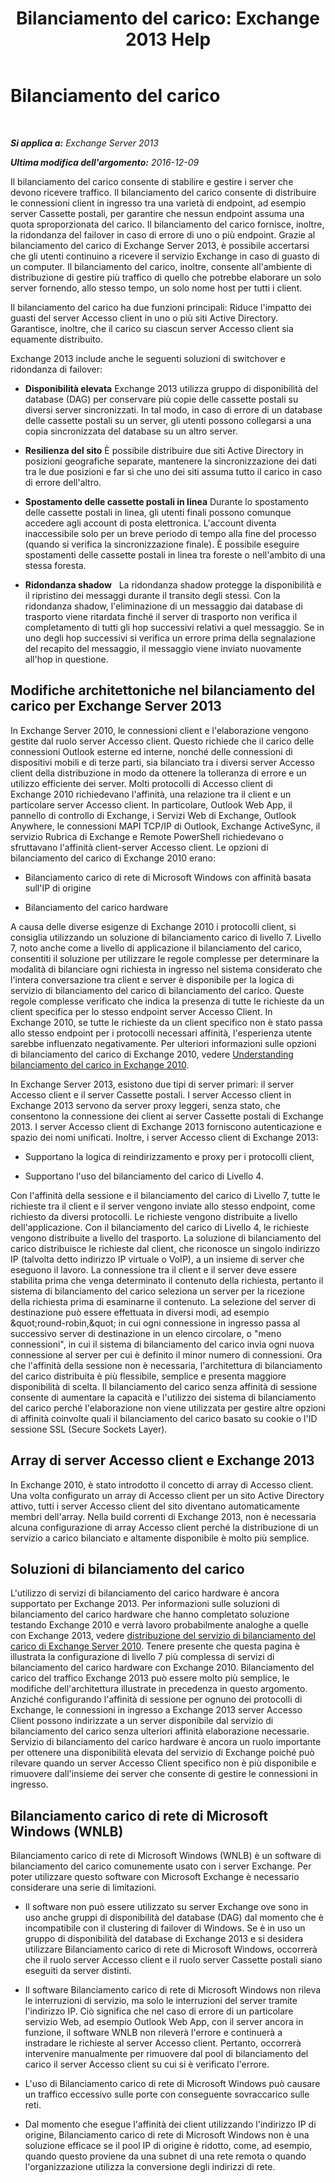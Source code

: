 ﻿---
title: 'Bilanciamento del carico: Exchange 2013 Help'
TOCTitle: Bilanciamento del carico
ms:assetid: f572c193-6f3a-400e-9085-a9d3e5e18c59
ms:mtpsurl: https://technet.microsoft.com/it-it/library/JJ898588(v=EXCHG.150)
ms:contentKeyID: 51407441
ms.date: 05/22/2018
mtps_version: v=EXCHG.150
ms.translationtype: MT
---

# Bilanciamento del carico

 

_**Si applica a:** Exchange Server 2013_

_**Ultima modifica dell'argomento:** 2016-12-09_

Il bilanciamento del carico consente di stabilire e gestire i server che devono ricevere traffico. Il bilanciamento del carico consente di distribuire le connessioni client in ingresso tra una varietà di endpoint, ad esempio server Cassette postali, per garantire che nessun endpoint assuma una quota sproporzionata del carico. Il bilanciamento del carico fornisce, inoltre, la ridondanza del failover in caso di errore di uno o più endpoint. Grazie al bilanciamento del carico di Exchange Server 2013, è possibile accertarsi che gli utenti continuino a ricevere il servizio Exchange in caso di guasto di un computer. Il bilanciamento del carico, inoltre, consente all'ambiente di distribuzione di gestire più traffico di quello che potrebbe elaborare un solo server fornendo, allo stesso tempo, un solo nome host per tutti i client.

Il bilanciamento del carico ha due funzioni principali: Riduce l'impatto dei guasti del server Accesso client in uno o più siti Active Directory. Garantisce, inoltre, che il carico su ciascun server Accesso client sia equamente distribuito.

Exchange 2013 include anche le seguenti soluzioni di switchover e ridondanza di failover:

  - **Disponibilità elevata** Exchange 2013 utilizza gruppo di disponibilità del database (DAG) per conservare più copie delle cassette postali su diversi server sincronizzati. In tal modo, in caso di errore di un database delle cassette postali su un server, gli utenti possono collegarsi a una copia sincronizzata del database su un altro server.

  - **Resilienza del sito** È possibile distribuire due siti Active Directory in posizioni geografiche separate, mantenere la sincronizzazione dei dati tra le due posizioni e far sì che uno dei siti assuma tutto il carico in caso di errore dell'altro.

  - **Spostamento delle cassette postali in linea** Durante lo spostamento delle cassette postali in linea, gli utenti finali possono comunque accedere agli account di posta elettronica. L'account diventa inaccessibile solo per un breve periodo di tempo alla fine del processo (quando si verifica la sincronizzazione finale). È possibile eseguire spostamenti delle cassette postali in linea tra foreste o nell'ambito di una stessa foresta.

  - **Ridondanza shadow**   La ridondanza shadow protegge la disponibilità e il ripristino dei messaggi durante il transito degli stessi. Con la ridondanza shadow, l'eliminazione di un messaggio dai database di trasporto viene ritardata finché il server di trasporto non verifica il completamento di tutti gli hop successivi relativi a quel messaggio. Se in uno degli hop successivi si verifica un errore prima della segnalazione del recapito del messaggio, il messaggio viene inviato nuovamente all'hop in questione.

## Modifiche architettoniche nel bilanciamento del carico per Exchange Server 2013

In Exchange Server 2010, le connessioni client e l'elaborazione vengono gestite dal ruolo server Accesso client. Questo richiede che il carico delle connessioni Outlook esterne ed interne, nonché delle connessioni di dispositivi mobili e di terze parti, sia bilanciato tra i diversi server Accesso client della distribuzione in modo da ottenere la tolleranza di errore e un utilizzo efficiente dei server. Molti protocolli di Accesso client di Exchange 2010 richiedevano l'affinità, una relazione tra il client e un particolare server Accesso client. In particolare, Outlook Web App, il pannello di controllo di Exchange, i Servizi Web di Exchange, Outlook Anywhere, le connessioni MAPI TCP/IP di Outlook, Exchange ActiveSync, il servizio Rubrica di Exchange e Remote PowerShell richiedevano o sfruttavano l'affinità client-server Accesso client. Le opzioni di bilanciamento del carico di Exchange 2010 erano:

  - Bilanciamento carico di rete di Microsoft Windows con affinità basata sull'IP di origine

  - Bilanciamento del carico hardware

A causa delle diverse esigenze di Exchange 2010 i protocolli client, si consiglia utilizzando un soluzione di bilanciamento carico di livello 7. Livello 7, noto anche come a livello di applicazione il bilanciamento del carico, consentiti il soluzione per utilizzare le regole complesse per determinare la modalità di bilanciare ogni richiesta in ingresso nel sistema considerato che l'intera conversazione tra client e server è disponibile per la logica di servizio di bilanciamento del carico di bilanciamento del carico. Queste regole complesse verificato che indica la presenza di tutte le richieste da un client specifica per lo stesso endpoint server Accesso Client. In Exchange 2010, se tutte le richieste da un client specifico non è stato passa allo stesso endpoint per i protocolli necessari affinità, l'esperienza utente sarebbe influenzato negativamente. Per ulteriori informazioni sulle opzioni di bilanciamento del carico di Exchange 2010, vedere [Understanding bilanciamento del carico in Exchange 2010](https://go.microsoft.com/fwlink/p/?linkid=196447).

In Exchange Server 2013, esistono due tipi di server primari: il server Accesso client e il server Cassette postali. I server Accesso client in Exchange 2013 servono da server proxy leggeri, senza stato, che consentono la connessione dei client ai server Cassette postali di Exchange 2013. I server Accesso client di Exchange 2013 forniscono autenticazione e spazio dei nomi unificati. Inoltre, i server Accesso client di Exchange 2013:

  - Supportano la logica di reindirizzamento e proxy per i protocolli client,

  - Supportano l'uso del bilanciamento del carico di Livello 4.

Con l'affinità della sessione e il bilanciamento del carico di Livello 7, tutte le richieste tra il client e il server vengono inviate allo stesso endpoint, come richiesto da diversi protocolli. Le richieste vengono distribuite a livello dell'applicazione. Con il bilanciamento del carico di Livello 4, le richieste vengono distribuite a livello del trasporto. La soluzione di bilanciamento del carico distribuisce le richieste dal client, che riconosce un singolo indirizzo IP (talvolta detto indirizzo IP virtuale o VoIP), a un insieme di server che eseguono il lavoro. La connessione tra il client e il server deve essere stabilita prima che venga determinato il contenuto della richiesta, pertanto il sistema di bilanciamento del carico seleziona un server per la ricezione della richiesta prima di esaminarne il contenuto. La selezione del server di destinazione può essere effettuata in diversi modi, ad esempio \&quot;round-robin,\&quot; in cui ogni connessione in ingresso passa al successivo server di destinazione in un elenco circolare, o "meno connessioni", in cui il sistema di bilanciamento del carico invia ogni nuova connessione al server per cui è definito il minor numero di connessioni. Ora che l'affinità della sessione non è necessaria, l'architettura di bilanciamento del carico distribuita è più flessibile, semplice e presenta maggiore disponibilità di scelta. Il bilanciamento del carico senza affinità di sessione consente di aumentare la capacità e l'utilizzo dei sistema di bilanciamento del carico perché l'elaborazione non viene utilizzata per gestire altre opzioni di affinità coinvolte quali il bilanciamento del carico basato su cookie o l'ID sessione SSL (Secure Sockets Layer).

## Array di server Accesso client e Exchange 2013

In Exchange 2010, è stato introdotto il concetto di array di Accesso client. Una volta configurato un array di Accesso client per un sito Active Directory attivo, tutti i server Accesso client del sito diventano automaticamente membri dell'array. Nella build correnti di Exchange 2013, non è necessaria alcuna configurazione di array Accesso client perché la distribuzione di un servizio a carico bilanciato e altamente disponibile è molto più semplice.

## Soluzioni di bilanciamento del carico

L'utilizzo di servizi di bilanciamento del carico hardware è ancora supportato per Exchange 2013. Per informazioni sulle soluzioni di bilanciamento del carico hardware che hanno completato soluzione testando Exchange 2010 e verrà lavoro probabilmente analoghe a quelle con Exchange 2013, vedere [distribuzione del servizio di bilanciamento del carico di Exchange Server 2010](https://go.microsoft.com/fwlink/p/?linkid=261834). Tenere presente che questa pagina è illustrata la configurazione di livello 7 più complessa di servizi di bilanciamento del carico hardware con Exchange 2010. Bilanciamento del carico del traffico Exchange 2013 può essere molto più semplice, le modifiche dell'architettura illustrate in precedenza in questo argomento. Anziché configurando l'affinità di sessione per ognuno dei protocolli di Exchange, le connessioni in ingresso a Exchange 2013 server Accesso Client possono indirizzate a un server disponibile dal servizio di bilanciamento del carico senza ulteriori affinità elaborazione necessarie. Servizio di bilanciamento del carico hardware è ancora un ruolo importante per ottenere una disponibilità elevata del servizio di Exchange poiché può rilevare quando un server Accesso Client specifico non è più disponibile e rimuovere dall'insieme dei server che consente di gestire le connessioni in ingresso.

## Bilanciamento carico di rete di Microsoft Windows (WNLB)

Bilanciamento carico di rete di Microsoft Windows (WNLB) è un software di bilanciamento del carico comunemente usato con i server Exchange. Per poter utilizzare questo software con Microsoft Exchange è necessario considerare una serie di limitazioni.

  - Il software non può essere utilizzato su server Exchange ove sono in uso anche gruppi di disponibilità del database (DAG) dal momento che è incompatibile con il clustering di failover di Windows. Se è in uso un gruppo di disponibilità del database di Exchange 2013 e si desidera utilizzare Bilanciamento carico di rete di Microsoft Windows, occorrerà che il ruolo server Accesso client e il ruolo server Cassette postali siano eseguiti da server distinti.

  - Il software Bilanciamento carico di rete di Microsoft Windows non rileva le interruzioni di servizio, ma solo le interruzioni del server tramite l'indirizzo IP. Ciò significa che nel caso di errore di un particolare servizio Web, ad esempio Outlook Web App, con il server ancora in funzione, il software WNLB non rileverà l'errore e continuerà a instradare le richieste al server Accesso client. Pertanto, occorrerà intervenire manualmente per rimuovere dal pool di bilanciamento del carico il server Accesso client su cui si è verificato l'errore.

  - L'uso di Bilanciamento carico di rete di Microsoft Windows può causare un traffico eccessivo sulle porte con conseguente sovraccarico sulle reti.

  - Dal momento che esegue l'affinità dei client utilizzando l'indirizzo IP di origine, Bilanciamento carico di rete di Microsoft Windows non è una soluzione efficace se il pool IP di origine è ridotto, come, ad esempio, quando questo proviene da una subnet di una rete remota o quando l'organizzazione utilizza la conversione degli indirizzi di rete.

